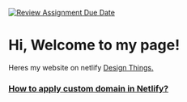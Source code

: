 [![Review Assignment Due Date](https://classroom.github.com/assets/deadline-readme-button-24ddc0f5d75046c5622901739e7c5dd533143b0c8e959d652212380cedb1ea36.svg)](https://classroom.github.com/a/DUj7T_Sj)

# Hi, Welcome to my page!

Heres my website on netlify [Design Things.](https://dropwatergames.site)

### [How to apply custom domain in Netlify?](Documentation/How%20to%20apply%20custom%20domain%20in%20Netlify.md)
